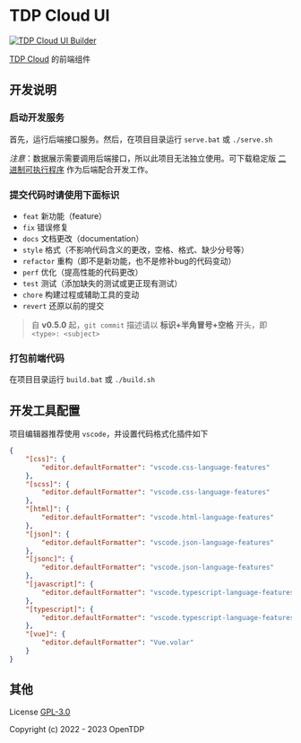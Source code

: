 # TDP Cloud UI

[![TDP Cloud UI Builder](https://github.com/opentdp/tdp-cloud-ui/actions/workflows/release.yml/badge.svg)](https://github.com/opentdp/tdp-cloud-ui/actions/workflows/release.yml)

[TDP Cloud](https://github.com/opentdp/tdp-cloud) 的前端组件

## 开发说明

### 启动开发服务

首先，运行后端接口服务。然后，在项目目录运行 `serve.bat` 或 `./serve.sh`

*注意*：数据展示需要调用后端接口，所以此项目无法独立使用。可下载稳定版 [二进制可执行程序](https://cloud.opentdp.org/files) 作为后端配合开发工作。

### 提交代码时请使用下面标识

- `feat` 新功能（feature）
- `fix` 错误修复
- `docs` 文档更改（documentation）
- `style` 格式（不影响代码含义的更改，空格、格式、缺少分号等）
- `refactor` 重构（即不是新功能，也不是修补bug的代码变动）
- `perf` 优化（提高性能的代码更改）
- `test` 测试（添加缺失的测试或更正现有测试）
- `chore` 构建过程或辅助工具的变动
- `revert` 还原以前的提交

> 自 **v0.5.0** 起，`git commit` 描述请以 **标识+半角冒号+空格** 开头，即 `<type>: <subject>`

### 打包前端代码

在项目目录运行  `build.bat` 或 `./build.sh`

## 开发工具配置

项目编辑器推荐使用 `vscode`，并设置代码格式化插件如下

```json
{
    "[css]": {
        "editor.defaultFormatter": "vscode.css-language-features"
    },
    "[scss]": {
        "editor.defaultFormatter": "vscode.css-language-features"
    },
    "[html]": {
        "editor.defaultFormatter": "vscode.html-language-features"
    },
    "[json]": {
        "editor.defaultFormatter": "vscode.json-language-features"
    },
    "[jsonc]": {
        "editor.defaultFormatter": "vscode.json-language-features"
    },
    "[javascript]": {
        "editor.defaultFormatter": "vscode.typescript-language-features"
    },
    "[typescript]": {
        "editor.defaultFormatter": "vscode.typescript-language-features"
    },
    "[vue]": {
        "editor.defaultFormatter": "Vue.volar"
    }
}
```

## 其他

License [GPL-3.0](https://www.gnu.org/licenses/gpl-3.0.txt)

Copyright (c) 2022 - 2023 OpenTDP
